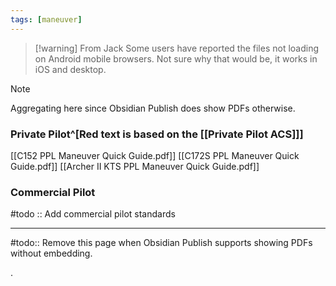 ```yaml
---
tags: [maneuver]
---
```


> [!warning] From Jack
> Some users have reported the files not loading on Android mobile browsers. Not sure why that would be, it works in iOS and desktop.

> [!note]
> Aggregating here since Obsidian Publish does show PDFs otherwise.

### Private Pilot^[Red text is based on the [[Private Pilot ACS]]]
[[C152 PPL Maneuver Quick Guide.pdf]]
[[C172S PPL Maneuver Quick Guide.pdf]]
[[Archer II KTS PPL Maneuver Quick Guide.pdf]]


### Commercial Pilot
#todo :: Add commercial pilot standards

---

#todo:: Remove this page when Obsidian Publish supports showing PDFs without embedding.

.